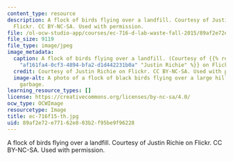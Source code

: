 ```yaml
---
content_type: resource
description: A flock of birds flying over a landfill. Courtesy of Justin Richie on
  Flickr. CC BY-NC-SA. Used with permission.
file: /ol-ocw-studio-app/courses/ec-716-d-lab-waste-fall-2015/89af2e72e77162e803b2f95be9f96228_ec-716f15-th.jpg
file_size: 9119
file_type: image/jpeg
image_metadata:
  caption: A flock of birds flying over a landfill. (Courtesy of {{% resource_link
    "af161fa4-0cf3-4894-bfa2-d1d442231b0a" "Justin Richie" %}} on Flickr. CC BY-NC-SA.)
  credit: Courtesy of Justin Richie on Flickr. CC BY-NC-SA. Used with permission.
  image-alt: A photo of a flock of black birds flying over a large hill covered in
    garbage.
learning_resource_types: []
license: https://creativecommons.org/licenses/by-nc-sa/4.0/
ocw_type: OCWImage
resourcetype: Image
title: ec-716f15-th.jpg
uid: 89af2e72-e771-62e8-03b2-f95be9f96228
---
```

A flock of birds flying over a landfill. Courtesy of Justin Richie on Flickr. CC BY-NC-SA. Used with permission.